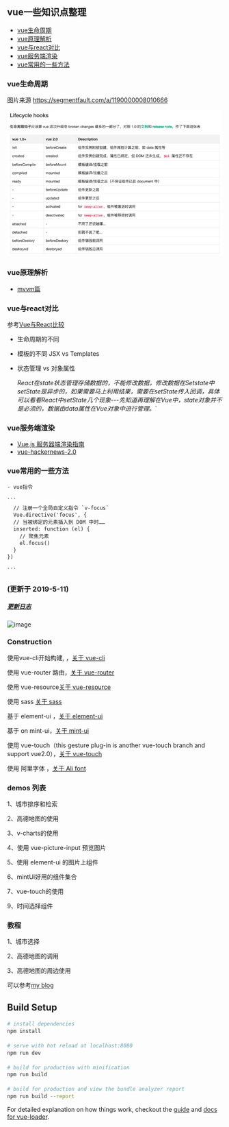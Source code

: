 
<h2>vue一些知识点整理</h2>

- [vue生命周期](#vue生命周期)
- [vue原理解析](#vue原理解析)
- [vue与react对比](#vue与react对比)
- [vue服务端渲染](#vue服务端渲染)
- [vue常用的一些方法](#vue常用的一些方法)

### vue生命周期
图片来源 https://segmentfault.com/a/1190000008010666

![vue生命周期](/img/demo-1.png)
### vue原理解析
  - [mvvm篇](https://github.com/qianyinghuanmie/interestingJs/tree/master/mvvm)
### vue与react对比

  参考[Vue与React比较](https://juejin.im/post/5b90be7e6fb9a05d0d284a49)
  - 生命周期的不同
  - 模板的不同  JSX vs Templates
  - 状态管理 vs 对象属性

    *React在state状态管理存储数据的，不能修改数据，修改数据在Setstate中setState是异步的，如果需要马上利用结果，需要在setState传入回调，具体可以看看React中setState几个现象---先知道再理解在Vue中，state对象并不是必须的，数据由data属性在Vue对象中进行管理。*`

### vue服务端渲染

  - [Vue.js 服务器端渲染指南](https://ssr.vuejs.org/zh#%E4%BB%80%E4%B9%88%E6%98%AF%E6%9C%8D%E5%8A%A1%E5%99%A8%E7%AB%AF%E6%B8%B2%E6%9F%93-ssr-%EF%BC%9F)
  - [vue-hackernews-2.0](https://github.com/vuejs/vue-hackernews-2.0/)

### vue常用的一些方法
    
    - vue指令

    ```
      // 注册一个全局自定义指令 `v-focus`
      Vue.directive('focus', {
      // 当被绑定的元素插入到 DOM 中时……
      inserted: function (el) {
        // 聚焦元素
        el.focus()
      }
    })

    ```

<h3 class="myH3">(更新于 2019-5-11)</h3>
<h5><a href="./Log">更新日志</a></h5>

![image](https://qianyinghuanmie.github.io/vue2.0-demos/dist/static/help1.gif)

<h3 class="myH3">Construction</h3>
<p>使用vue-cli开始构建, ，<a href="https://github.com/vuejs/vue-cli">关于 vue-cli</a></p>
<p>使用 vue-router 路由，<a href="https://github.com/vuejs/vue-cli">关于 vue-router</a></p>
<!-- <p>Use vuex processing business <a href="https://github.com/vuejs/vuex">about vuex</a></p> -->
<p>使用 vue-resource<a href="https://github.com/pagekit/vue-resource">关于 vue-resource</a></p>
<p>使用 sass <a href="https://github.com/sass/sass">关于 sass</a></p>
<p>基于 element-ui ，<a href="http://element.eleme.io/#/zh-CN/component/quickstart">关于 element-ui</a></p>
<p>基于 on mint-ui，<a href="https://github.com/ElemeFE/mint-ui">关于 mint-ui</a></p>
<p>使用 vue-touch（this gesture plug-in is another vue-touch branch and support vue2.0），<a href="https://github.com/vuejs/vue-touch/tree/next">关于 vue-touch</a></p>
<p>使用 阿里字体 ，<a href="http://www.iconfont.cn/home/index">关于 Ali font</a></p>
<h3 class="myH3">demos 列表</h3>
<p>1、城市排序和检索</p>
<p>2、高德地图的使用</p>
<p>3、v-charts的使用</p>
<p>4、使用 vue-picture-input 预览图片</p>
<p>5、使用 element-ui 的图片上组件</p>
<p>6、mintUi好用的组件集合 </p>
<p>7、vue-touch的使用</p>
<p>9、时间选择组件</p>
<h3 class="myH3">教程</h3>
<p>1、城市选择</p>
<p>2、高德地图的调用</p>
<p>3、高德地图的周边使用</p>

可以参考[my blog](http://www.cnblogs.com/star-wind/)

## Build Setup

``` bash
# install dependencies
npm install

# serve with hot reload at localhost:8080
npm run dev

# build for production with minification
npm run build

# build for production and view the bundle analyzer report
npm run build --report
```

For detailed explanation on how things work, checkout the [guide](http://vuejs-templates.github.io/webpack/) and [docs for vue-loader](http://vuejs.github.io/vue-loader).
